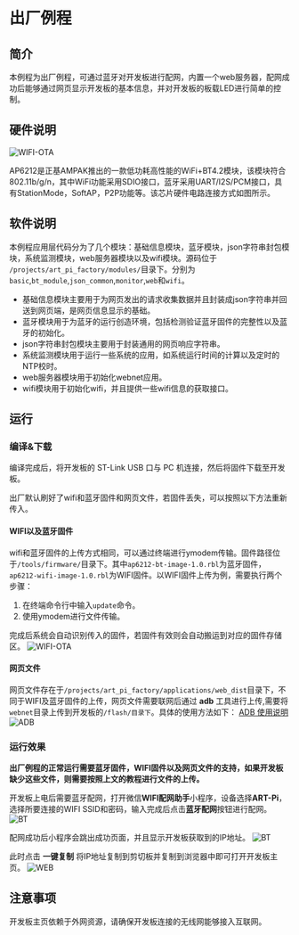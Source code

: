 # 出厂例程

## 简介
本例程为出厂例程，可通过蓝牙对开发板进行配网，内置一个web服务器，配网成功后能够通过网页显示开发板的基本信息，并对开发板的板载LED进行简单的控制。

## 硬件说明
![WIFI-OTA](./figures/wifi_hardware.png)

  AP6212是正基AMPAK推出的一款低功耗高性能的WiFi+BT4.2模块，该模块符合802.11b/g/n，其中WiFi功能采用SDIO接口，蓝牙采用UART/I2S/PCM接口，具有StationMode，SoftAP，P2P功能等。该芯片硬件电路连接方式如图所示。

## 软件说明
本例程应用层代码分为了几个模块：基础信息模块，蓝牙模块，json字符串封包模块，系统监测模块，web服务器模块以及wifi模块。源码位于 `/projects/art_pi_factory/modules/`目录下。分别为`basic`,`bt_module`,`json_common`,`monitor`,`web`和`wifi`。

- 基础信息模块主要用于为网页发出的请求收集数据并且封装成json字符串并回送到网页端，是网页信息显示的基础。
- 蓝牙模块用于为蓝牙的运行创造环境，包括检测验证蓝牙固件的完整性以及蓝牙的初始化。
- json字符串封包模块主要用于封装通用的网页响应字符串。
- 系统监测模块用于运行一些系统的应用，如系统运行时间的计算以及定时的NTP校时。
- web服务器模块用于初始化webnet应用。
- wifi模块用于初始化wifi，并且提供一些wifi信息的获取接口。


## 运行
### 编译&下载

编译完成后，将开发板的 ST-Link USB 口与 PC 机连接，然后将固件下载至开发板。

出厂默认刷好了wifi和蓝牙固件和网页文件，若固件丢失，可以按照以下方法重新传入。

#### WIFI以及蓝牙固件

wifi和蓝牙固件的上传方式相同，可以通过终端进行ymodem传输。固件路径位于`/tools/firmware/`目录下。其中`ap6212-bt-image-1.0.rbl`为蓝牙固件，`ap6212-wifi-image-1.0.rbl`为WIFI固件。以WIFI固件上传为例，需要执行两个步骤：
1. 在终端命令行中输入`update`命令。
2. 使用ymodem进行文件传输。

完成后系统会自动识别传入的固件，若固件有效则会自动搬运到对应的固件存储区。
![WIFI-OTA](./figures/wifi_ota.gif)

#### 网页文件

网页文件存在于`/projects/art_pi_factory/applications/web_dist`目录下，不同于WIFI及蓝牙固件的上传，网页文件需要联网后通过 **adb** 工具进行上传,需要将`webnet`目录上传到开发板的`/flash/目录下`。具体的使用方法如下：
[ADB 使用说明](https://github.com/heyuanjie87/adbd#readme)
![ADB](./figures/adb.gif)

### 运行效果

**出厂例程的正常运行需要蓝牙固件，WIFI固件以及网页文件的支持，如果开发板缺少这些文件，则需要按照上文的教程进行文件的上传。**

开发板上电后需要蓝牙配网，打开微信**WIFI配网助手**小程序，设备选择**ART-Pi**，选择所要连接的WIFI SSID和密码，输入完成后点击**蓝牙配网**按钮进行配网。
![BT](./figures/bt.jpg)

配网成功后小程序会跳出成功页面，并且显示开发板获取到的IP地址。
![BT](./figures/bt_success.jpg)

此时点击 **一键复制** 将IP地址复制到剪切板并复制到浏览器中即可打开开发板主页。
![WEB](./figures/web.gif)

## 注意事项

开发板主页依赖于外网资源，请确保开发板连接的无线网能够接入互联网。


